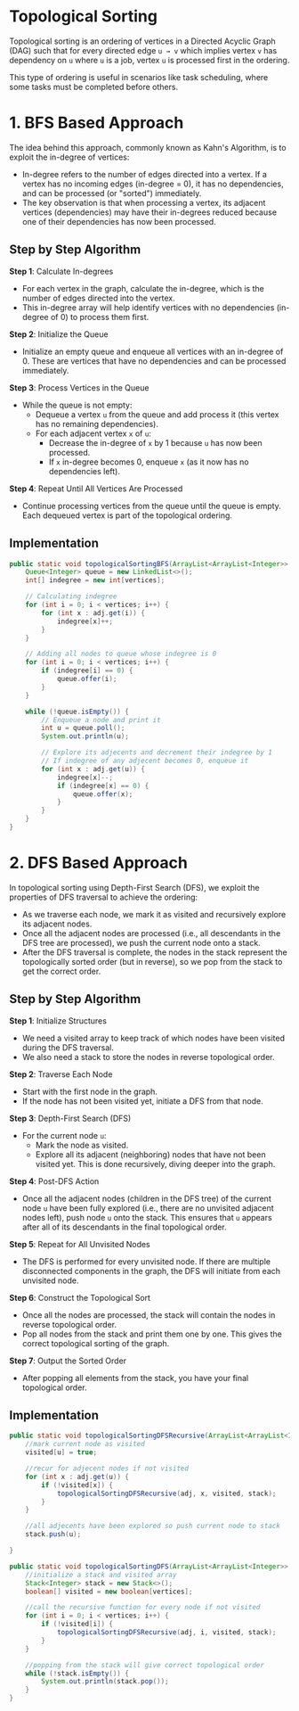 # Topological Sorting

Topological sorting is an ordering of vertices in a Directed Acyclic Graph (DAG) such that for every directed edge `u → v` which implies vertex `v` has dependency on `u` where `u` is a job, vertex `u` is processed first in the ordering.

This type of ordering is useful in scenarios like task scheduling, where some tasks must be completed before others.

# 1. BFS Based Approach

The idea behind this approach, commonly known as Kahn's Algorithm, is to exploit the in-degree of vertices:

- In-degree refers to the number of edges directed into a vertex. If a vertex has no incoming edges (in-degree = 0), it has no dependencies, and can be processed (or "sorted") immediately.
- The key observation is that when processing a vertex, its adjacent vertices (dependencies) may have their in-degrees reduced because one of their dependencies has now been processed.

## Step by Step Algorithm

**Step 1**: Calculate In-degrees

- For each vertex in the graph, calculate the in-degree, which is the number of edges directed into the vertex.
- This in-degree array will help identify vertices with no dependencies (in-degree of 0) to process them first.

**Step 2**: Initialize the Queue

- Initialize an empty queue and enqueue all vertices with an in-degree of 0. These are vertices that have no dependencies and can be processed immediately.

**Step 3**: Process Vertices in the Queue

- While the queue is not empty:
  - Dequeue a vertex `u` from the queue and add process it (this vertex has no remaining dependencies).
  - For each adjacent vertex `x` of `u`:
    - Decrease the in-degree of `x` by 1 because `u` has now been processed.
    - If `x` in-degree becomes 0, enqueue `x` (as it now has no dependencies left).

**Step 4**: Repeat Until All Vertices Are Processed

- Continue processing vertices from the queue until the queue is empty. Each dequeued vertex is part of the topological ordering.

## Implementation

```java
public static void topologicalSortingBFS(ArrayList<ArrayList<Integer>> adj, int vertices) {
    Queue<Integer> queue = new LinkedList<>();
    int[] indegree = new int[vertices];

    // Calculating indegree
    for (int i = 0; i < vertices; i++) {
        for (int x : adj.get(i)) {
            indegree[x]++;
        }
    }

    // Adding all nodes to queue whose indegree is 0
    for (int i = 0; i < vertices; i++) {
        if (indegree[i] == 0) {
            queue.offer(i);
        }
    }

    while (!queue.isEmpty()) {
        // Enqueue a node and print it
        int u = queue.poll();
        System.out.println(u);

        // Explore its adjecents and decrement their indegree by 1
        // If indegree of any adjecent becomes 0, enqueue it
        for (int x : adj.get(u)) {
            indegree[x]--;
            if (indegree[x] == 0) {
                queue.offer(x);
            }
        }
    }
}
```

# 2. DFS Based Approach

In topological sorting using Depth-First Search (DFS), we exploit the properties of DFS traversal to achieve the ordering:

- As we traverse each node, we mark it as visited and recursively explore its adjacent nodes.
- Once all the adjacent nodes are processed (i.e., all descendants in the DFS tree are processed), we push the current node onto a stack.
- After the DFS traversal is complete, the nodes in the stack represent the topologically sorted order (but in reverse), so we pop from the stack to get the correct order.

## Step by Step Algorithm

**Step 1**: Initialize Structures

- We need a visited array to keep track of which nodes have been visited during the DFS traversal.
- We also need a stack to store the nodes in reverse topological order.

**Step 2**: Traverse Each Node

- Start with the first node in the graph.
- If the node has not been visited yet, initiate a DFS from that node.

**Step 3**: Depth-First Search (DFS)

- For the current node `u`:
  - Mark the node as visited.
  - Explore all its adjacent (neighboring) nodes that have not been visited yet. This is done recursively, diving deeper into the graph.

**Step 4**: Post-DFS Action

- Once all the adjacent nodes (children in the DFS tree) of the current node `u` have been fully explored (i.e., there are no unvisited adjacent nodes left), push node `u` onto the stack. This ensures that `u` appears after all of its descendants in the final topological order.

**Step 5**: Repeat for All Unvisited Nodes

- The DFS is performed for every unvisited node. If there are multiple disconnected components in the graph, the DFS will initiate from each unvisited node.

**Step 6**: Construct the Topological Sort

- Once all the nodes are processed, the stack will contain the nodes in reverse topological order.
- Pop all nodes from the stack and print them one by one. This gives the correct topological sorting of the graph.

**Step 7**: Output the Sorted Order

- After popping all elements from the stack, you have your final topological order.

## Implementation

```java
public static void topologicalSortingDFSRecursive(ArrayList<ArrayList<Integer>> adj, int u, boolean[] visited, Stack<Integer> stack) {
    //mark current node as visited
    visited[u] = true;

    //recur for adjecent nodes if not visited
    for (int x : adj.get(u)) {
        if (!visited[x]) {
            topologicalSortingDFSRecursive(adj, x, visited, stack);
        }
    }

    //all adjecents have been explored so push current node to stack
    stack.push(u);

}

public static void topologicalSortingDFS(ArrayList<ArrayList<Integer>> adj, int vertices) {
    //initialize a stack and visited array
    Stack<Integer> stack = new Stack<>();
    boolean[] visited = new boolean[vertices];

    //call the recursive function for every node if not visited
    for (int i = 0; i < vertices; i++) {
        if (!visited[i]) {
            topologicalSortingDFSRecursive(adj, i, visited, stack);
        }
    }

    //popping from the stack will give correct topological order
    while (!stack.isEmpty()) {
        System.out.println(stack.pop());
    }
}
```
